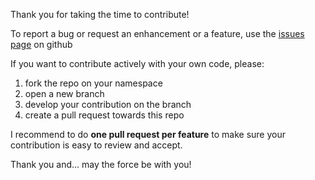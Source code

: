 Thank you for taking the time to contribute!

To report a bug or request an enhancement or a feature, use the [issues page](https://github.com/verlok/responsive-images-automator/issues) on github

If you want to contribute actively with your own code, please:

1. fork the repo on your namespace
2. open a new branch
3. develop your contribution on the branch
4. create a pull request towards this repo

I recommend to do **one pull request per feature** to make sure your contribution is easy to review and accept.

Thank you and... may the force be with you!
